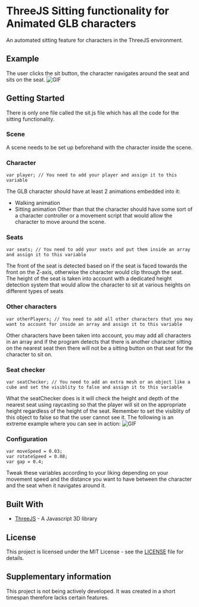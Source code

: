# ThreeJS Sitting functionality for Animated GLB characters
An automated sitting feature for characters in the ThreeJS environment.
## Example
The user clicks the sit button, the character navigates around the seat and sits on the seat.
![GIF](https://github.com/user-attachments/assets/e15fe495-ca34-4c4f-b67d-c47eec5ca859)
## Getting Started
There is only one file called the sit.js file which has all the code for the sitting functionality.
### Scene
A scene needs to be set up beforehand with the character inside the scene. 
### Character
```
var player; // You need to add your player and assign it to this variable
```
The GLB character should have at least 2 animations embedded into it:
* Walking animation
* Sitting animation
  Other than that the character should have some sort of a character controller or a movement script that would allow the character to move around the scene.
### Seats
```
var seats; // You need to add your seats and put them inside an array and assign it to this variable
```
The front of the seat is detected based on if the seat is faced towards the front on the Z-axis, otherwise the character would clip through the seat. The height of the seat is taken into account with a dedicated height detection system that would allow the character to sit at various heights on different types of seats
### Other characters
```
var otherPlayers; // You need to add all other characters that you may want to account for inside an array and assign it to this variable
```
Other characters have been taken into account, you may add all characters in an array and if the program detects that there is another character sitting on the nearest seat then there will not be a sitting button on that seat for the character to sit on.
### Seat checker
```
var seatChecker; // You need to add an extra mesh or an object like a cube and set the visiblity to false and assign it to this variable
```
What the seatChecker does is it will check the height and depth of the nearest seat using raycasting so that the player will sit on the appropriate height regardless of the height of the seat. Remember to set the visiblity of this object to false so that the user cannot see it. The following is an extreme example where you can see in action:
![GIF](https://github.com/user-attachments/assets/c57370c6-9a30-405e-919f-ee25fd5a1eb4)
### Configuration
```
var moveSpeed = 0.03;
var rotateSpeed = 0.08;
var gap = 0.4;
```
Tweak these variables according to your liking depending on your movement speed and the distance you want to have between the character and the seat when it navigates around it.
## Built With
* [ThreeJS](https://threejs.org/) - A Javascript 3D library
## License
This project is licensed under the MIT License - see the [LICENSE](https://github.com/asharjahangir/threejs-sittingsystem/blob/main/LICENSE) file for details.
## Supplementary information
This project is not being actively developed. It was created in a short timespan therefore lacks certain features.
